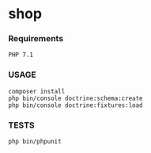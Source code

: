 shop
====

### Requirements
```
PHP 7.1
```

### USAGE
```
composer install
php bin/console doctrine:schema:create
php bin/console doctrine:fixtures:load
```

### TESTS
```
php bin/phpunit 
```